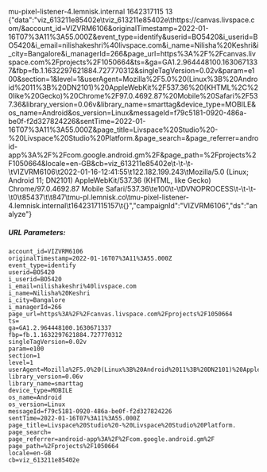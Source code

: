 mu-pixel-listener-4.lemnisk.internal	1642317115	13	{"data":"viz_613211e85402e\tviz_613211e85402e\thttps://canvas.livspace.com/&account_id=VIZVRM6106&originalTimestamp=2022-01-16T07%3A11%3A55.000Z&event_type=identify&userid=BO5420&i_userid=BO5420&i_email=nilishakeshri%40livspace.com&i_name=Nilisha%20Keshri&i_city=Bangalore&i_managerId=266&page_url=https%3A%2F%2Fcanvas.livspace.com%2Fprojects%2F1050664&ts=&ga=GA1.2.964448100.1630671337&fbp=fb.1.1632297621884.727770312&singleTagVersion=0.02v&param=e100&section=1&level=1&userAgent=Mozilla%2F5.0%20(Linux%3B%20Android%2011%3B%20DN2101)%20AppleWebKit%2F537.36%20(KHTML%2C%20like%20Gecko)%20Chrome%2F97.0.4692.87%20Mobile%20Safari%2F537.36&library_version=0.06v&library_name=smarttag&device_type=MOBILE&os_name=Android&os_version=Linux&messageId=f79c5181-0920-486a-be0f-f2d327824226&sentTime=2022-01-16T07%3A11%3A55.000Z&page_title=Livspace%20Studio%20-%20Livspace%20Studio%20Platform.&page_search=&page_referrer=android-app%3A%2F%2Fcom.google.android.gm%2F&page_path=%2Fprojects%2F1050664&locale=en-GB&cb=viz_613211e85402e\t-\t-\t-\tVIZVRM6106\t2022-01-16-12:41:55\t122.182.199.243\tMozilla/5.0 (Linux; Android 11; DN2101) AppleWebKit/537.36 (KHTML, like Gecko) Chrome/97.0.4692.87 Mobile Safari/537.36\te100\t-\tDVNOPROCESS\t-\t-\t-\t0\t85437\t\t847\tmu-pl.lemnisk.co\tmu-pixel-listener-4.lemnisk.internal\t1642317115157\t{}","campaignId":"VIZVRM6106","ds":"analyze"}

##### URL Parameters:
```
account_id=VIZVRM6106
originalTimestamp=2022-01-16T07%3A11%3A55.000Z
event_type=identify
userid=BO5420
i_userid=BO5420
i_email=nilishakeshri%40livspace.com
i_name=Nilisha%20Keshri
i_city=Bangalore
i_managerId=266
page_url=https%3A%2F%2Fcanvas.livspace.com%2Fprojects%2F1050664
ts=
ga=GA1.2.964448100.1630671337
fbp=fb.1.1632297621884.727770312
singleTagVersion=0.02v
param=e100
section=1
level=1
userAgent=Mozilla%2F5.0%20(Linux%3B%20Android%2011%3B%20DN2101)%20AppleWebKit%2F537.36%20(KHTML%2C%20like%20Gecko)%20Chrome%2F97.0.4692.87%20Mobile%20Safari%2F537.36
library_version=0.06v
library_name=smarttag
device_type=MOBILE
os_name=Android
os_version=Linux
messageId=f79c5181-0920-486a-be0f-f2d327824226
sentTime=2022-01-16T07%3A11%3A55.000Z
page_title=Livspace%20Studio%20-%20Livspace%20Studio%20Platform.
page_search=
page_referrer=android-app%3A%2F%2Fcom.google.android.gm%2F
page_path=%2Fprojects%2F1050664
locale=en-GB
cb=viz_613211e85402e
```